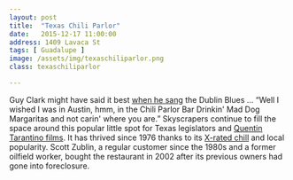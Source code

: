```yaml
---
layout: post
title:  "Texas Chili Parlor"
date:   2015-12-17 11:00:00
address: 1409 Lavaca St
tags: [ Guadalupe ]
image: /assets/img/texaschiliparlor.png
class: texaschiliparlor

---
```

Guy Clark might have said it best [when he sang](https://www.youtube.com/watch?v=XQGjkBuMGAU) the Dublin Blues … “Well I wished I was in Austin, hmm, in the Chili Parlor Bar Drinkin' Mad Dog Margaritas and not carin' where you are.” Skyscrapers continue to fill the space around this popular little spot for Texas legislators and [Quentin Tarantino films](https://www.youtube.com/watch?v=VWFqY0cjuUI). It has thrived since 1976 thanks to its [X-rated chill](http://www.cactushill.com/TCP/menu/release.htm) and local popularity. Scott Zublin, a regular customer since the 1980s and a former oilfield worker, bought the restaurant in 2002 after its previous owners had gone into foreclosure.
